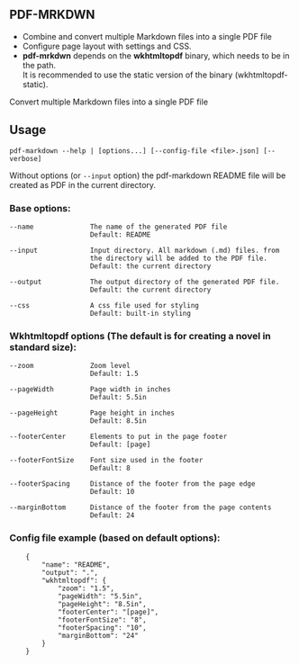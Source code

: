 
## PDF-MRKDWN

* Combine and convert multiple Markdown files into a single PDF file
* Configure page layout with settings and CSS.
* **pdf-mrkdwn** depends on the **wkhtmltopdf** binary, which needs to be in the path. \
  It is recommended to use the static version of the binary (wkhtmltopdf-static).

Convert multiple Markdown files into a single PDF file

## Usage

`pdf-markdown --help | [options...] [--config-file <file>.json] [--verbose]`

Without options (or `--input` option) the pdf-markdown README file will be created as PDF in the current directory.

### Base options:

```
--name              The name of the generated PDF file
                    Default: README

--input             Input directory. All markdown (.md) files. from
                    the directory will be added to the PDF file.
                    Default: the current directory

--output            The output directory of the generated PDF file.
                    Default: the current directory

--css               A css file used for styling
                    Default: built-in styling
```

### Wkhtmltopdf options (The default is for creating a novel in standard size):

```
--zoom              Zoom level
                    Default: 1.5

--pageWidth         Page width in inches
                    Default: 5.5in
    
--pageHeight        Page height in inches
                    Default: 8.5in

--footerCenter      Elements to put in the page footer
                    Default: [page]

--footerFontSize    Font size used in the footer
                    Default: 8

--footerSpacing     Distance of the footer from the page edge
                    Default: 10                    

--marginBottom      Distance of the footer from the page contents
                    Default: 24
```

### Config file example (based on default options):

```
    {
        "name": "README",
        "output": ".",
        "wkhtmltopdf": {
            "zoom": "1.5",
            "pageWidth": "5.5in",
            "pageHeight": "8.5in",
            "footerCenter": "[page]",
            "footerFontSize": "8",
            "footerSpacing": "10",
            "marginBottom": "24"
        }
    }
```
